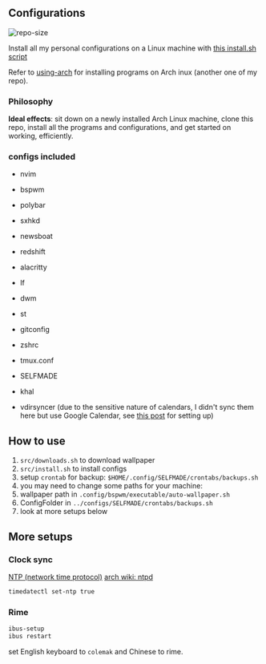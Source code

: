 

## Configurations
![repo-size](https://img.shields.io/github/repo-size/ahacad/configurations) 

Install all my personal configurations on a Linux machine with [this install.sh script](./install.sh)

Refer to [using-arch](https://github.com/ahacad/using-arch)  for installing programs on Arch inux (another one of my repo).

### Philosophy

**Ideal effects**: sit down on a newly installed Arch Linux machine, clone this repo, install all the programs and configurations, and get started on working, efficiently.

### configs included

- nvim
- bspwm
- polybar
- sxhkd
- newsboat
- redshift
- alacritty
- lf
- dwm
- st
- gitconfig
- zshrc
- tmux.conf
- SELFMADE



- khal
- vdirsyncer (due to the sensitive nature of calendars, I didn't sync them here but use Google Calendar, see [this post](https://opensource.com/article/20/1/open-source-calendar) for setting up)

## How to use

1. `src/downloads.sh` to download wallpaper
2. `src/install.sh` to install configs
3. setup `crontab` for backup: `$HOME/.config/SELFMADE/crontabs/backups.sh`
4. you may need to change some paths for your machine:
  1. wallpaper path in `.config/bspwm/executable/auto-wallpaper.sh`
  2. ConfigFolder in `../configs/SELFMADE/crontabs/backups.sh`
5. look at more setups below

## More setups

### Clock sync
[NTP (network time protocol)](https://www.wikiwand.com/en/Network_Time_Protocol)
[arch wiki: ntpd](https://wiki.archlinux.org/title/Network_Time_Protocol_daemon)

```bash
timedatectl set-ntp true
```
### Rime

```bash
ibus-setup
ibus restart
```

set English keyboard to `colemak` and Chinese to rime.


